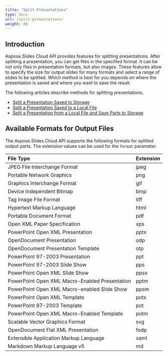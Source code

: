 ```yaml
---
title: "Split Presentations"
type: docs
url: /split-presentations/
weight: 80
---
```


## **Introduction**

Aspose.Slides Cloud API provides features for splitting presentations. After splitting a presentation, you can get files in the specified format. It can be not only files in presentation formats, but also images. These features allow to specify the size for output slides for many formats and select a range of slides to be splitted. Which method is best for you depends on where the presentation is saved and where you want to save the result.

The following articles describe methods for splitting presentations.
- [Split a Presentation Saved to Storage](/slides/split-a-presentation-saved-to-storage/)
- [Split a Presentation Saved to a Local File](/slides/split-a-presentation-saved-to-a-local-file/)
- [Split a Presentation from a Local File and Save Parts to Storage](/slides/split-a-presentation-from-a-local-file-and-save-parts-to-storage/)

## **Available Formats for Output Files**

The Aspose.Slides Cloud API supports the following formats for splitted output parts. The extension values can be used for the `format` parameter.

|**File Type**|**Extension**|
| :- | :- |
|JPEG File Interchange Format|jpeg|
|Portable Network Graphics|png|
|Graphics Interchange Format|gif|
|Device Independent Bitmap|bmp|
|Tag Image File Format|tiff|
|Hypertext Markup Language|html|
|Portable Document Format|pdf|
|Open XML Paper Specification|xps|
|PowerPoint Open XML Presentation|pptx|
|OpenDocument Presentation|odp|
|OpenDocument Presentation Template|otp|
|PowerPoint 97-2003 Presentation|ppt|
|PowerPoint 97-2003 Slide Show|pps|
|PowerPoint Open XML Slide Show|ppsx|
|PowerPoint Open XML Macro-Enabled Presentation|pptm|
|PowerPoint Open XML Macro-enabled Slide Show|ppsm|
|PowerPoint Open XML Template|potx|
|PowerPoint 97-2003 Template|pot|
|PowerPoint Open XML Macro-Enabled Template|potm|
|Scalable Vector Graphics Format|svg|
|OpenDocument Flat XML Presentation|fodp|
|Extensible Application Markup Language|xaml|
|Markdown Markup Language v5|md|
